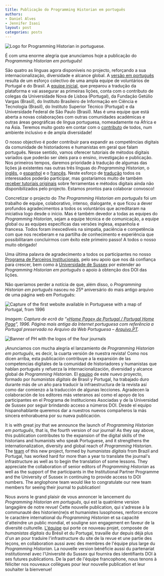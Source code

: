 ```yaml
---
title: Publicação do Programming Historian em português 
authors: 
- Daniel Alves
- Jennifer Isasi
layout: post
categories: posts
---
```


<img src="/images/blog/ph-pt.png" alt="Logo for Programming Historian in portuguese." title="PH em português"/>

É com uma enorme alegria que anunciamos hoje a publicação do _Programming Historian em português_! 

São quatro as línguas agora disponíveis no projecto, reforçando a sua internacionalização, diversidade e alcance global. A [versão em português](https://programminghistorian.org/pt/) resulta de um esforço colectivo de uma ampla equipe de voluntários de Portugal e do Brasil. A [equipe inicial](https://programminghistorian.org/pt/equipe#programming-historian-em-português), que preparou a tradução da plataforma e vai assegurar as primeiras lições, conta com o contributo de colegas da Universidade Nova de Lisboa (Portugal), da Fundação Getúlio Vargas (Brasil), do Instituto Brasileiro de Informação em Ciência e Tecnologia (Brasil), do Instituto Superior Técnico (Portugal) e da Universidade Federal de São Paulo (Brasil). Mas é uma equipe que está aberta a novas colaborações com outras comunidades académicas e outras áreas geográficas de língua portuguesa, nomeadamente na África e na Ásia. Teremos muito gosto em contar com o [contributo](https://programminghistorian.org/pt/contribua) de todos, num ambiente inclusivo e de ampla diversidade!

O nosso objectivo é poder contribuir para expandir as competências digitais da comunidade de historiadores e humanistas em geral que falam português. Nesse sentido, vamos oferecer tutoriais de métodos digitais variados que poderão ser úteis para o ensino, investigação e publicação. Nos primeiros tempos, daremos prioridade à tradução de algumas das lições já existentes nas outras três línguas do _Programming Historian_, o [inglês](https://programminghistorian.org/en/), o [espanhol](https://programminghistorian.org/es/) e o [francês](https://programminghistorian.org/fr/). Neste esforço de [tradução](https://programminghistorian.org/pt/directrizes-tradutor) todos os interessados poderão participar, mas gostaríamos muito de também [receber tutoriais originais](https://programminghistorian.org/pt/directrizes-autor) sobre ferramentas e métodos digitais ainda não disponibilizados pelo projecto. Estamos prontos para colaborar convosco!

Concretizar o projecto do _The Programming Historian em português_ foi um trabalho de equipe, colaborativo, intenso, dialogante, e que ficou a dever profundos agradecimentos a todos os voluntários que acreditaram na iniciativa logo desde o início. Mas é também devedor a todas as equipes do _Programming Historian_, sejam a equipe técnica e de comunicação, a equipe global ou as equipes específicas das versões inglesa, espanhola e francesa. Todos foram inexcedíveis na simpatia, paciência e competência com que nos receberam e na partilha de conhecimento e experiência que possibilitaram concluirmos com êxito este primeiro passo! A todos o nosso muito obrigado!

Uma última palavra de agradecimento a todos os participantes no nosso [Programa de Parceiros Institucionais](https://programminghistorian.org/pt/apoie-nos#programa-de-parceiros-institucionais), pelo seu apoio que nos dá confiança para crescer, bem como à [Universidade de Sussex](https://www.sussex.ac.uk/) por estender ao _Programming Historian em português_ o apoio à obtenção dos DOI das lições.

Não queríamos perder a notícia de que, além disso, o *Programming Historian em português* nasceu no 25º aniversário do mais antigo arquivo de uma página web em Português:

<img src="/images/blog/first-web-in-portuguese.png" alt="Capture of the first website available in Portuguese with a map of Portugal, from 1996" title="Home Page de Portugal"/> 

*Imagem: Captura de ecrã da “[«Home Page» de Portugal / Portugal Home Page](https://arquivo.pt/wayback/19961013145852/http:/s700.uminho.pt/homepage-pt.html)”, 1996. Página mais antiga da Internet portuguesa com referência a Portugal preservada no Arquivo da Web Portuguesa – [Arquivo.PT](https://arquivo.pt/).* 

<img src="/images/blog/ph-banner.png" alt="Banner of PH with the logos of the four journals" title="Programming Historian"/>  

¡Anunciamos con mucha alegría el lanzamiento de *Programming Historian em português*, es decir, la cuarta versión de nuestra revista! Como nos dicen arriba, esta publicación contribuye a la expansión de las competencias digitales de la comunidad de historiadores y humanistas que hablan portugués y refuerza la internacionalización, diversidad y alcance global de *Programming Historian*. El [equipo](https://programminghistorian.org/es/equipo-de-proyecto#programming-historian-em-português) de este nuevo proyecto, formado por *humanistas digitais* de Brasil y Portugal, ha trabajado duro durante más de un año para traducir la infraestructura de la revista así como dar comienzo a la traducción de algunas lecciones. Agradecen la colaboración de los editores más veteranos así como el apoyo de los participantes en el Programa de Instituciones Asociadas y de la Universidad de Sussex por seguir brindando acceso a números DOI. Desde el equipo hispanohablante queremos dar a nuestros nuevos compañeros la más sincera enhorabuena por su nueva publicación. 

It is with great joy that we announce the launch of *Programming Historian em português*, that is, the fourth version of our journal! As they say above, this publication contributes to the expansion of the digital skills of the historians and humanists who speak Portuguese, and it strengthens the internationalization, diversity and global reach of *Programming Historian*. The [team](https://programminghistorian.org/en/project-team#programming-historian-em-português) of this new project, formed by *humanistas digitais* from Brazil and Portugal, has worked hard for more than a year to translate the journal's infrastructure as well as to begin the translation of some lessons. They appreciate the collaboration of senior editors of *Programming Historian* as well as the support of the participants in the Institutional Partner Programme and the University of Sussex in continuing to provide access to DOI numbers. The anglophone team would like to congratulate our new team members for seeing their journal to publication! 

Nous avons le grand plaisir de vous annoncer le lancement du *Programming Historian em português*, qui est la quatrième version langagière de notre revue! Cette nouvelle publication, qui s'adresse à la communauté des historien(ne)s et humanistes lusophones, renforce encore le caractère international du *Programming Historian* et sa capacité d'atteindre un public mondial, et souligne son engagement en faveur de la diversité culturelle. [L'équipe](https://programminghistorian.org/fr/equipe-projet#programming-historian-em-português) qui porte ce nouveau projet, composée de *humanistas digitais* du Brésil et du Portugal, travaille dur depuis déjà plus d'un an pour traduire l'infrastructure du site de la revue et une partie des leçons, en collaboration aussi avec des membres de l'équipe plus large du *Programming Historian*. La nouvelle version bénéficie aussi du partenariat institutionnel avec l'Université du Sussex qui fournira des identifiants DOI à ses futures publications. De la part de l'équipe francophone, nous tenons à féliciter nos nouveaux collègues pour leur nouvelle publication et leur souhaiter la bienvenue!


